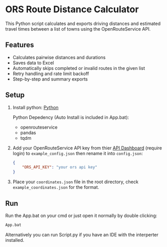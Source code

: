 # ORS Route Distance Calculator

This Python script calculates and exports driving distances and estimated travel times between a list of towns using the OpenRouteService API.

## Features

- Calculates pairwise distances and durations
- Saves data to Excel
- Automatically skips completed or invalid routes in the given list
- Retry handling and rate limit backoff
- Step-by-step and summary exports

## Setup

1. Install python: [Python](https://www.python.org/downloads/)

    Python Depedency (Auto Install is included in App.bat):
    - openrouteservice
    - pandas
    - tqdm

2. Add your OpenRouteService API key from thier [API Dashboard](https://openrouteservice.org/) (require login) to `example_config.json` then rename it into `config.json`:

    ```JSON
    {
        "ORS_API_KEY": "your ors api key"
    }
    ```

3. Place your `coordinates.json` file in the root directory, check `example_coordinates.json` for the format.

## Run

Run the App.bat on your cmd or just open it normally by double clicking:

```cmd
App.bat
```

Alternatively you can run Script.py if you have an IDE with the interperter installed.
